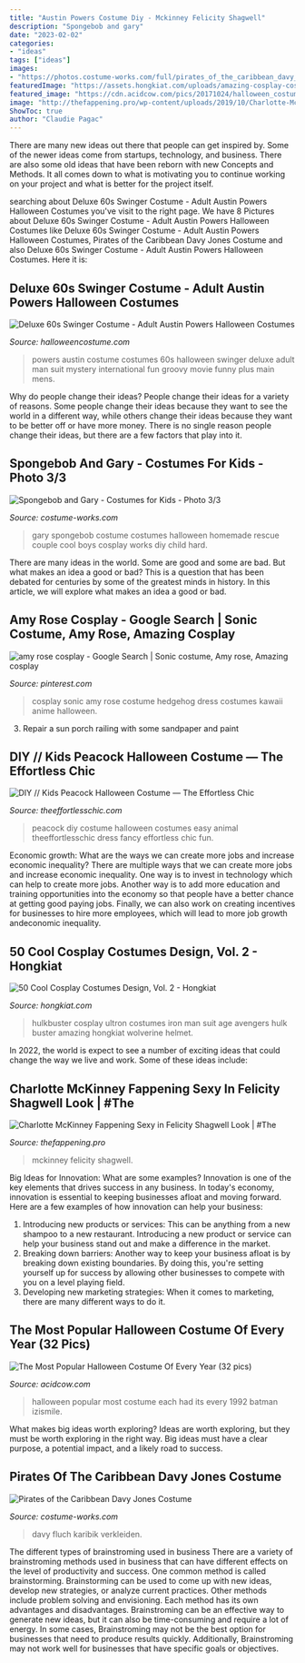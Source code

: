 ```yaml
---
title: "Austin Powers Costume Diy - Mckinney Felicity Shagwell"
description: "Spongebob and gary"
date: "2023-02-02"
categories:
- "ideas"
tags: ["ideas"]
images:
- "https://photos.costume-works.com/full/pirates_of_the_caribbean_davy_jones7.jpg"
featuredImage: "https://assets.hongkiat.com/uploads/amazing-cosplay-costumes/Hulkbuster-from-Avengers-Age-of-Ultron-by-Pablo-Bairan.jpg"
featured_image: "https://cdn.acidcow.com/pics/20171024/halloween_costume_07.jpg"
image: "http://thefappening.pro/wp-content/uploads/2019/10/Charlotte-McKinney-Sexy-TheFappening.Pro-9.jpg"
ShowToc: true
author: "Claudie Pagac"
---
```



There are many new ideas out there that people can get inspired by. Some of the newer ideas come from startups, technology, and business. There are also some old ideas that have been reborn with new Concepts and Methods. It all comes down to what is motivating you to continue working on your project and what is better for the project itself.

	

		
searching about Deluxe 60s Swinger Costume - Adult Austin Powers Halloween Costumes you've visit to the right page. We have 8 Pictures about Deluxe 60s Swinger Costume - Adult Austin Powers Halloween Costumes like Deluxe 60s Swinger Costume - Adult Austin Powers Halloween Costumes, Pirates of the Caribbean Davy Jones Costume and also Deluxe 60s Swinger Costume - Adult Austin Powers Halloween Costumes. Here it is:
		
    
## Deluxe 60s Swinger Costume - Adult Austin Powers Halloween Costumes

<img loading=lazy src="http://images.halloweencostume.com/products/4900/1-1/deluxe-60s-swinger-costume.jpg" onerror="this.onerror=null;this.src='https://tse2.mm.bing.net/th?id=OIP._TUfxGVyfMRyMqI8XkpdYQHaKk&amp;pid=15.1';" alt="Deluxe 60s Swinger Costume - Adult Austin Powers Halloween Costumes">

_Source: halloweencostume.com_

>powers austin costume costumes 60s halloween swinger deluxe adult man suit mystery international fun groovy movie funny plus main mens. 

	

Why do people change their ideas?
People change their ideas for a variety of reasons. Some people change their ideas because they want to see the world in a different way, while others change their ideas because they want to be better off or have more money. There is no single reason people change their ideas, but there are a few factors that play into it.

    
## Spongebob And Gary - Costumes For Kids - Photo 3/3

<img loading=lazy src="https://photos.costume-works.com/full/spongebob_and_gary2.jpg" onerror="this.onerror=null;this.src='https://tse4.mm.bing.net/th?id=OIP.bCW4jJM4EKGA7Qt2wC8PtwHaMQ&amp;pid=15.1';" alt="Spongebob and Gary - Costumes for Kids - Photo 3/3">

_Source: costume-works.com_

>gary spongebob costume costumes halloween homemade rescue couple cool boys cosplay works diy child hard. 

	

There are many ideas in the world. Some are good and some are bad. But what makes an idea a good or bad? This is a question that has been debated for centuries by some of the greatest minds in history. In this article, we will explore what makes an idea a good or bad.

    
## Amy Rose Cosplay - Google Search | Sonic Costume, Amy Rose, Amazing Cosplay

<img loading=lazy src="https://i.pinimg.com/736x/6a/73/df/6a73df0cd41ee03295fc4c6ad177fbbd--sonic-cosplay-kawaii-cosplay.jpg" onerror="this.onerror=null;this.src='https://tse3.mm.bing.net/th?id=OIP.uN5Acbom4gFxaCjKmnjMxAHaLH&amp;pid=15.1';" alt="amy rose cosplay - Google Search | Sonic costume, Amy rose, Amazing cosplay">

_Source: pinterest.com_

>cosplay sonic amy rose costume hedgehog dress costumes kawaii anime halloween. 

	

3. Repair a sun porch railing with some sandpaper and paint

    
## DIY // Kids Peacock Halloween Costume — The Effortless Chic

<img loading=lazy src="https://theeffortlesschic.com/wp-content/uploads/2017/07/kids-halloween-diy-costume-peacock-1-660x937.jpg" onerror="this.onerror=null;this.src='https://tse4.mm.bing.net/th?id=OIP.ZTTgG4EyY2OBYK1O_qoncwHaKg&amp;pid=15.1';" alt="DIY // Kids Peacock Halloween Costume — The Effortless Chic">

_Source: theeffortlesschic.com_

>peacock diy costume halloween costumes easy animal theeffortlesschic dress fancy effortless chic fun. 

	

Economic growth: What are the ways we can create more jobs and increase economic inequality?
There are multiple ways that we can create more jobs and increase economic inequality. One way is to invest in technology which can help to create more jobs. Another way is to add more education and training opportunities into the economy so that people have a better chance at getting good paying jobs. Finally, we can also work on creating incentives for businesses to hire more employees, which will lead to more job growth andeconomic inequality.

    
## 50 Cool Cosplay Costumes Design, Vol. 2 - Hongkiat

<img loading=lazy src="https://assets.hongkiat.com/uploads/amazing-cosplay-costumes/Hulkbuster-from-Avengers-Age-of-Ultron-by-Pablo-Bairan.jpg" onerror="this.onerror=null;this.src='https://tse4.mm.bing.net/th?id=OIP.f8tOxbVE6FbW85m7CtM9KgHaJ4&amp;pid=15.1';" alt="50 Cool Cosplay Costumes Design, Vol. 2 - Hongkiat">

_Source: hongkiat.com_

>hulkbuster cosplay ultron costumes iron man suit age avengers hulk buster amazing hongkiat wolverine helmet. 

	

In 2022, the world is expect to see a number of exciting ideas that could change the way we live and work. Some of these ideas include:

    
## Charlotte McKinney Fappening Sexy In Felicity Shagwell Look | #The

<img loading=lazy src="http://thefappening.pro/wp-content/uploads/2019/10/Charlotte-McKinney-Sexy-TheFappening.Pro-9.jpg" onerror="this.onerror=null;this.src='https://tse4.mm.bing.net/th?id=OIP.S-vyFGGLJQbqQ-NX78JvagHaLH&amp;pid=15.1';" alt="Charlotte McKinney Fappening Sexy in Felicity Shagwell Look | #The">

_Source: thefappening.pro_

>mckinney felicity shagwell. 

	

Big Ideas for Innovation: What are some examples?
Innovation is one of the key elements that drives success in any business. In today's economy, innovation is essential to keeping businesses afloat and moving forward. Here are a few examples of how innovation can help your business: 
1. Introducing new products or services: This can be anything from a new shampoo to a new restaurant. Introducing a new product or service can help your business stand out and make a difference in the market. 
2. Breaking down barriers: Another way to keep your business afloat is by breaking down existing boundaries. By doing this, you're setting yourself up for success by allowing other businesses to compete with you on a level playing field. 
3. Developing new marketing strategies: When it comes to marketing, there are many different ways to do it.

    
## The Most Popular Halloween Costume Of Every Year (32 Pics)

<img loading=lazy src="https://cdn.acidcow.com/pics/20171024/halloween_costume_07.jpg" onerror="this.onerror=null;this.src='https://tse4.mm.bing.net/th?id=OIP.Af7VJBVRw3GAsPAYJUsJ0QHaGK&amp;pid=15.1';" alt="The Most Popular Halloween Costume Of Every Year (32 pics)">

_Source: acidcow.com_

>halloween popular most costume each had its every 1992 batman izismile. 

	

What makes big ideas worth exploring?
Ideas are worth exploring, but they must be worth exploring in the right way. Big ideas must have a clear purpose, a potential impact, and a likely road to success.

    
## Pirates Of The Caribbean Davy Jones Costume

<img loading=lazy src="https://photos.costume-works.com/full/pirates_of_the_caribbean_davy_jones7.jpg" onerror="this.onerror=null;this.src='https://tse2.mm.bing.net/th?id=OIP.deZ_AM3093D4th9eo0skBAHaKp&amp;pid=15.1';" alt="Pirates of the Caribbean Davy Jones Costume">

_Source: costume-works.com_

>davy fluch karibik verkleiden. 

	

The different types of brainstroming used in business
There are a variety of brainstroming methods used in business that can have different effects on the level of productivity and success. One common method is called brainstorming. Brainstorming can be used to come up with new ideas, develop new strategies, or analyze current practices. Other methods include problem solving and envisioning. Each method has its own advantages and disadvantages.
Brainstroming can be an effective way to generate new ideas, but it can also be time-consuming and require a lot of energy. In some cases, Brainstroming may not be the best option for businesses that need to produce results quickly. Additionally, Brainstroming may not work well for businesses that have specific goals or objectives.


